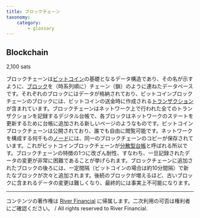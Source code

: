 ```yaml
---
title: ブロックチェーン
taxonomy:
    category:
        - glossary
---
```


## Blockchain
2,100 sats

ブロックチェーンは[ビットコイン](http://lostinbitcoin.jp.testrs.jp/staging/glossary/bitcoin/)の基礎となるデータ構造であり、その名が示すように、[ブロック](http://lostinbitcoin.jp.testrs.jp/staging/glossary/block/)を（時系列順に）チェーン（鎖）のように連ねたデータベースです。それぞれのブロックにはデータが格納されており、ビットコインブロックチェーンのブロックには、ビットコインの送金時に作成される[トランザクション](http://lostinbitcoin.jp.testrs.jp/staging/glossary/transaction/)が含まれています。ブロックチェーンはネットワーク上で行われた全てのトランザクションを記録するデジタル台帳で、各ブロックはネットワークのステートを更新するために台帳に追加される新しいページのようなものです。ビットコインブロックチェーンは公開されており、誰でも自由に閲覧可能です。ネットワークを構成する何千もの[ノード](http://lostinbitcoin.jp.testrs.jp/staging/glossary/node/)には、同一のブロックチェーンのコピーが保存されています。これがビットコインブロックチェーンが[分散型台帳](http://lostinbitcoin.jp.testrs.jp/staging/glossary/decentralized_ledger/)と呼ばれる所以です。ブロックチェーンの特徴の1つに改ざん耐性、すなわち、一旦記録されたデータの変更が非常に困難であることが挙げられます。ブロックチェーンに追加されたブロックの後ろには、一定間隔（ビットコインの場合は約10分間隔）で新たなブロックが次々と追加されます。後続のブロックが増えるほど、古いブロックに含まれるデータの変更は難しくなり、最終的には事実上不可能になります。

---
コンテンツの著作権は [River Financial](https://river.com/) に帰属します。二次利用の可否は権利者にご確認ください。 / All rights reserved to River Financial.
